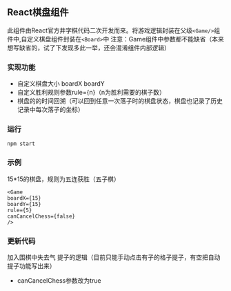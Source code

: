 ## React棋盘组件
此组件由React官方井字棋代码二次开发而来。将游戏逻辑封装在父级`<Game/>`组件中,自定义棋盘组件封装在`<Board>`中
注意：Game组件中参数都不能缺省（本来想写缺省的，试了下发现多此一举，还会混淆组件内部逻辑）
### 实现功能
- 自定义棋盘大小 boardX boardY
- 自定义胜利规则参数rule={n}（n为胜利需要的棋子数）
- 棋盘的的时间回溯（可以回到任意一次落子时的棋盘状态，棋盘也记录了历史记录中每次落子的坐标）
### 运行
`npm start`
### 示例
15*15的棋盘，规则为五连获胜（五子棋）
```
<Game
boardX={15}
boardY={15}
rule={5}
canCancelChess={false}
/>
```
### 更新代码
加入围棋中失去气 提子的逻辑（目前只能手动点击有子的格子提子，有空把自动提子功能写出来）
- canCancelChess参数改为true